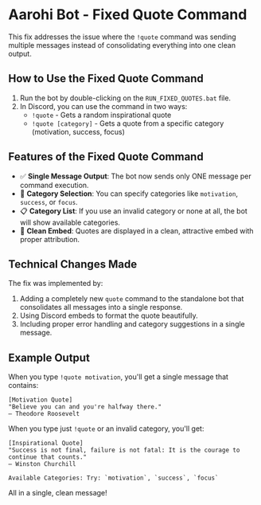 # Aarohi Bot - Fixed Quote Command

This fix addresses the issue where the `!quote` command was sending multiple messages instead of consolidating everything into one clean output.

## How to Use the Fixed Quote Command

1. Run the bot by double-clicking on the `RUN_FIXED_QUOTES.bat` file.
2. In Discord, you can use the command in two ways:
   - `!quote` - Gets a random inspirational quote
   - `!quote [category]` - Gets a quote from a specific category (motivation, success, focus)

## Features of the Fixed Quote Command

- ✅ **Single Message Output**: The bot now sends only ONE message per command execution.
- 🔄 **Category Selection**: You can specify categories like `motivation`, `success`, or `focus`.
- 📋 **Category List**: If you use an invalid category or none at all, the bot will show available categories.
- 🎨 **Clean Embed**: Quotes are displayed in a clean, attractive embed with proper attribution.

## Technical Changes Made

The fix was implemented by:

1. Adding a completely new `quote` command to the standalone bot that consolidates all messages into a single response.
2. Using Discord embeds to format the quote beautifully.
3. Including proper error handling and category suggestions in a single message.

## Example Output

When you type `!quote motivation`, you'll get a single message that contains:
```
[Motivation Quote]
"Believe you can and you're halfway there."
— Theodore Roosevelt
```

When you type just `!quote` or an invalid category, you'll get:
```
[Inspirational Quote]
"Success is not final, failure is not fatal: It is the courage to continue that counts."
— Winston Churchill

Available Categories: Try: `motivation`, `success`, `focus`
```

All in a single, clean message! 
